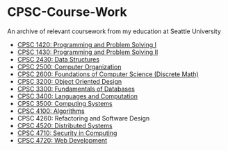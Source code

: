 # CPSC-Course-Work
An archive of relevant coursework from my education at Seattle University

- [CPSC 1420: Programming and Problem Solving I](https://github.com/hiimkimchi/CPSC-1420)
- [CPSC 1430: Programming and Problem Solving II](https://github.com/hiimkimchi/CPSC-1430)
- [CPSC 2430: Data Structures](https://github.com/hiimkimchi/CPSC-2430)
- [CPSC 2500: Computer Organization](https://github.com/hiimkimchi/CPSC-2500)
- [CPSC 2600: Foundations of Computer Science (Discrete Math)](https://github.com/hiimkimchi/CPSC-2600)
- [CPSC 3200: Object Oriented Design](https://github.com/hiimkimchi/CPSC-3200)
- [CPSC 3300: Fundamentals of Databases](https://github.com/hiimkimchi/CPSC-3300)
- [CPSC 3400: Languages and Computation](https://github.com/hiimkimchi/CPSC-3400)
- [CPSC 3500: Computing Systems](https://github.com/hiimkimchi/CPSC-3500)
- [CPSC 4100: Algorithms](https://github.com/hiimkimchi/CPSC-4100)
- CPSC 4260: Refactoring and Software Design
- [CPSC 4520: Distributed Systems](https://github.com/hiimkimchi/CPSC-4520)
- [CPSC 4710: Security in Computing](https://github.com/hiimkimchi/CPSC-4710)
- [CPSC 4720: Web Development](https://github.com/hiimkimchi/CPSC-4720)
